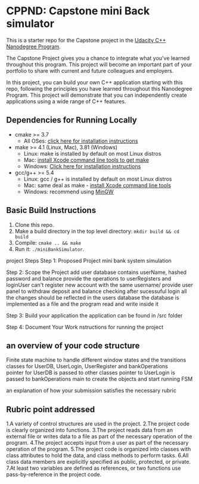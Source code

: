 # CPPND: Capstone mini Back simulator

This is a starter repo for the Capstone project in the [Udacity C++ Nanodegree Program](https://www.udacity.com/course/c-plus-plus-nanodegree--nd213).

The Capstone Project gives you a chance to integrate what you've learned throughout this program. This project will become an important part of your portfolio to share with current and future colleagues and employers.

In this project, you can build your own C++ application starting with this repo, following the principles you have learned throughout this Nanodegree Program. This project will demonstrate that you can independently create applications using a wide range of C++ features.

## Dependencies for Running Locally
* cmake >= 3.7
  * All OSes: [click here for installation instructions](https://cmake.org/install/)
* make >= 4.1 (Linux, Mac), 3.81 (Windows)
  * Linux: make is installed by default on most Linux distros
  * Mac: [install Xcode command line tools to get make](https://developer.apple.com/xcode/features/)
  * Windows: [Click here for installation instructions](http://gnuwin32.sourceforge.net/packages/make.htm)
* gcc/g++ >= 5.4
  * Linux: gcc / g++ is installed by default on most Linux distros
  * Mac: same deal as make - [install Xcode command line tools](https://developer.apple.com/xcode/features/)
  * Windows: recommend using [MinGW](http://www.mingw.org/)

## Basic Build Instructions

1. Clone this repo.
2. Make a build directory in the top level directory: `mkdir build && cd build`
3. Compile: `cmake .. && make`
4. Run it: `./miniBankSimulator`.

project Steps
Step 1: Proposed Project
mini bank system simulation

Step 2: Scope the Project
add user database contains userName, hashed password  and balance
provide the operations to userRegisters and loginUser
can't register new account with the same username/
provide user panel to withdraw deposit and balance checking after sucessuful login
all the changes should be reflected in the users database
the database is implemented as a file and the program read and write inside it

Step 3: Build your application
the application can be found in /src folder

Step 4: Document Your Work
nstructions for running the project

## an overview of your code structure
Finite state machine to handle different window states and the transitions
classes for UserDB, UserLogin, UserRegister and bankOperations  
pointer for UserDB is passed to other classes
pointer to UserLogin is passed to bankOperations
main to create the objects and start running FSM

an explanation of how your submission satisfies the necessary rubric
## Rubric point addressed
1.A variety of control structures are used in the project.
2.The project code is clearly organized into functions.
3.The project reads data from an external file or writes data to a file as part of the necessary operation of the program.
4.The project accepts input from a user as part of the necessary operation of the program.
5.The project code is organized into classes with class attributes to hold the data, and class methods to perform tasks.
6.All class data members are explicitly specified as public, protected, or private.
7.At least two variables are defined as references, or two functions use pass-by-reference in the project code.
